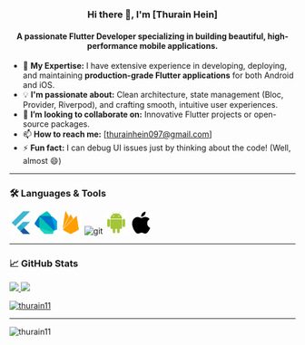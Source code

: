 <h3 align="center">Hi there 👋, I'm [Thurain Hein]</h3>
<h4 align="center">A passionate Flutter Developer specializing in building beautiful, high-performance mobile applications.</h4>

- 🚀 **My Expertise:** I have extensive experience in developing, deploying, and maintaining **production-grade Flutter applications** for both Android and iOS.
- 💡 **I'm passionate about:** Clean architecture, state management (Bloc, Provider, Riverpod), and crafting smooth, intuitive user experiences.
- 👯 **I’m looking to collaborate on:** Innovative Flutter projects or open-source packages.
- 📫 **How to reach me:** [thurainhein097@gmail.com]
- ⚡ **Fun fact:** I can debug UI issues just by thinking about the code! (Well, almost 😄)

---

### 🛠️ **Languages & Tools**
<p align="left">
<img src="https://raw.githubusercontent.com/devicons/devicon/master/icons/flutter/flutter-original.svg" alt="flutter" width="40" height="40"/>
<img src="https://raw.githubusercontent.com/devicons/devicon/master/icons/dart/dart-original.svg" alt="dart" width="40" height="40"/>
<img src="https://raw.githubusercontent.com/devicons/devicon/master/icons/firebase/firebase-plain.svg" alt="firebase" width="40" height="40"/>
<img src="https://www.vectorlogo.zone/logos/git-scm/git-scm-icon.svg" alt="git" width="40" height="40"/>
<img src="https://raw.githubusercontent.com/devicons/devicon/master/icons/android/android-original.svg" alt="android" width="40" height="40"/>
<img src="https://raw.githubusercontent.com/devicons/devicon/master/icons/apple/apple-original.svg" alt="apple" width="40" height="40"/>
<!-- Add more icons for other tools you use (Figma, REST API, SQLite, etc.) -->
</p>

---

### 📈 **GitHub Stats**
<!-- You can use services like https://github.com/anuraghazra/github-readme-stats -->
<p align="left">
<a href="https://github.com/thurain11">
  <img height="180em" src="https://github-readme-stats.vercel.app/api?username=thurain11&show_icons=true&theme=radical&count_private=true" />
  <img height="180em" src="https://github-readme-stats.vercel.app/api/top-langs/?username=thurain11&layout=compact&theme=radical" />
</a>
</p>

<!-- Optional: Add a trophy section -->
<p align="left"> <a href="https://github.com/ryo-ma/github-profile-trophy"><img src="https://github-profile-trophy.vercel.app/?username=thurain11" alt="thurain11" /></a> </p>

---

<p align="left"> <img src="https://komarev.com/ghpvc/?username=thurain11&label=Profile%20views&color=0e75b6&style=flat" alt="thurain11" /> </p>
